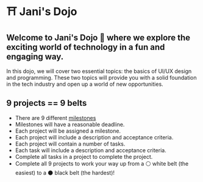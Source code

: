 # ⛩️ Jani's Dojo

## Welcome to Jani's Dojo 🥷 where we explore the exciting world of technology in a fun and engaging way.

In this dojo, we will cover two essential topics: the basics of UI/UX design and programming. These two topics will provide you with a solid foundation in the tech industry and open up a world of new opportunities.

## 9 projects == 9 belts

- There are 9 different [milestones](https://github.com/Jani-s-Dojo/main-dojo/milestones)
- Milestones will have a reasonable deadline.
- Each project will be assigned a milestone.
- Each project will include a description and acceptance criteria.
- Each project will contain a number of tasks.
- Each task will include a description and acceptance criteria.
- Complete all tasks in a project to complete the project.
- Complete all 9 projects to work your way up from a ⚪️ white belt (the easiest) to a ⚫️ black belt (the hardest)!
